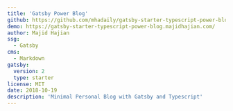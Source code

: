 ```yaml
---
title: 'Gatsby Power Blog'
github: https://github.com/mhadaily/gatsby-starter-typescript-power-blog
demo: https://gatsby-starter-typescript-power-blog.majidhajian.com/
author: Majid Hajian
ssg:
  - Gatsby
cms:
  - Markdown
gatsby:
  version: 2
  type: starter
license: MIT
date: 2018-10-19
description: 'Minimal Personal Blog with Gatsby and Typescript'
---
```

